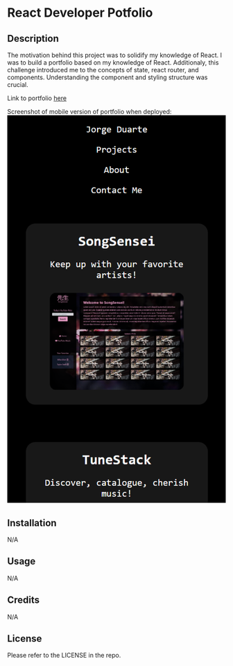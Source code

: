 # React Developer Potfolio

## Description

The motivation behind this project was to solidify my knowledge of React. I was to build a portfolio based on my knowledge of React. Additionaly, this challenge introduced me to the concepts of state, react router, and components. Understanding the component and styling structure was crucial. 

Link to portfolio [here](https://saduhub.github.io/Developer-Portfolio-React/)

Screenshot of mobile version of portfolio when deployed:
![Screenshot of project](src/assets/images/mobile.png)

## Installation

N/A

## Usage

N/A

## Credits

N/A

## License

Please refer to the LICENSE in the repo.
